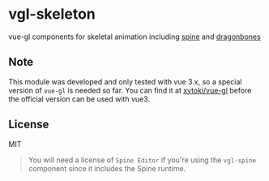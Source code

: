 # vgl-skeleton

vue-gl components for skeletal animation including [spine](https://github.com/EsotericSoftware/spine-runtimes/tree/3.8/spine-ts) and [dragonbones](https://github.com/DragonBones/DragonBonesJS)

## Note
This module was developed and only tested with vue 3.x, so a special version of `vue-gl` is needed so far. You can find it at [xytoki/vue-gl](https://github.com/xytoki/vue-gl) before the official version can be used with vue3.

## License  
MIT  
> You will need a license of `Spine Editor` if you're using the `vgl-spine` component since it includes the Spine runtime.
